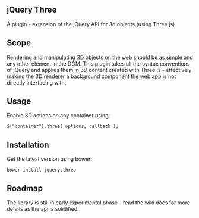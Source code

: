 ## jQuery Three 

A plugin - extension of the jQuery API for 3d objects (using Three.js) 


## Scope

Rendering and manipulating 3D objects on the web should be as simple and any other element in the DOM. This plugin takes all the syntax conventions of jQuery and applies them in 3D content created with Three.js - effectively making the 3D renderer a background component the web app is not directly interfacing with. 


## Usage

Enable 3D actions on any container using: 

```
$("container").three( options, callback );
```

## Installation

Get the latest version using bower: 
```
bower install jquery.three
```

## Roadmap

The library is still in early experimental phase - read the wiki docs for more details as the api is solidified.
